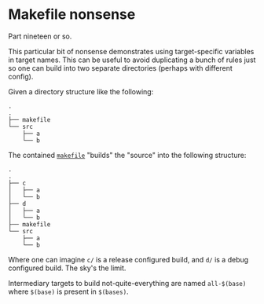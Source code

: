 # Makefile nonsense

Part nineteen or so.

This particular bit of nonsense demonstrates using target-specific variables in target names.  This can be useful to avoid duplicating a bunch of rules just so one can build into two separate directories (perhaps with different config).

Given a directory structure like the following:

```
.
.
├── makefile
└── src
    ├── a
    └── b
```

The contained [`makefile`](makefile) "builds" the "source" into the following structure:

```
.
.
├── c
│   ├── a
│   └── b
├── d
│   ├── a
│   └── b
├── makefile
└── src
    ├── a
    └── b
```

Where one can imagine `c/` is a release configured build, and `d/` is a debug configured build.  The sky's the limit.

Intermediary targets to build not-quite-everything are named `all-$(base)` where `$(base)` is present in `$(bases)`.
